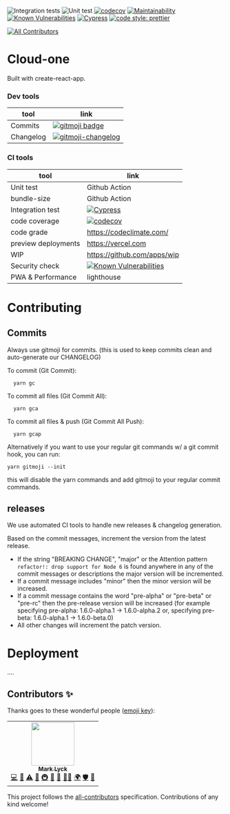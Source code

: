 ![Integration tests](https://github.com/MarkLyck/test-pwa/workflows/Integration%20tests/badge.svg)
![Unit test](https://github.com/MarkLyck/test-pwa/workflows/Unit%20test/badge.svg)
[![codecov](https://codecov.io/gh/MarkLyck/test-pwa/branch/main/graph/badge.svg?token=G5RYDGL8TI)](https://codecov.io/gh/MarkLyck/test-pwa)
[![Maintainability](https://api.codeclimate.com/v1/badges/689a3c0ed7e7bdedb26b/maintainability)](https://codeclimate.com/github/MarkLyck/test-pwa/maintainability)
[![Known Vulnerabilities](https://snyk.io/test/github/MarkLyck/test-pwa/badge.svg)](https://snyk.io/test/github/MarkLyck/test-pwa)
[![Cypress](https://img.shields.io/badge/cypress-dashboard-brightgreen.svg)](https://dashboard.cypress.io/projects/548hkt/analytics/runs-over-time)
[![code style: prettier](https://img.shields.io/badge/code_style-prettier-ff69b4.svg?style=flat-square)](https://github.com/prettier/prettier)

<!-- ALL-CONTRIBUTORS-BADGE:START - Do not remove or modify this section -->
[![All Contributors](https://img.shields.io/badge/all_contributors-1-orange.svg?style=flat-square)](#contributors-)
<!-- ALL-CONTRIBUTORS-BADGE:END -->

# Cloud-one

Built with create-react-app.

### Dev tools
| tool | link |
| --- | ----------- |
| Commits | [![gitmoji badge](https://img.shields.io/badge/gitmoji-%20😜%20😍-FFDD67.svg?style=flat-square)](https://github.com/carloscuesta/gitmoji) |
| Changelog | [![gitmoji-changelog](https://img.shields.io/badge/Changelog-gitmoji-brightgreen.svg)](https://github.com/frinyvonnick/gitmoji-changelog) |

### CI tools

| tool | link |
| --- | ----------- |
| Unit test | Github Action |
| bundle-size | Github Action |
| Integration test | [![Cypress](https://img.shields.io/badge/cypress-dashboard-brightgreen.svg)](https://dashboard.cypress.io/projects/548hkt/analytics/runs-over-time) |
| code coverage | [![codecov](https://codecov.io/gh/MarkLyck/test-pwa/branch/main/graph/badge.svg?token=G5RYDGL8TI)](https://codecov.io/gh/MarkLyck/test-pwa) |
| code grade | https://codeclimate.com/ |
| preview deployments | https://vercel.com |
| WIP | https://github.com/apps/wip |
| Security check | [![Known Vulnerabilities](https://snyk.io/test/github/MarkLyck/test-pwa/badge.svg)](https://snyk.io/test/github/MarkLyck/test-pwa) |
| PWA & Performance | lighthouse |


# Contributing

## Commits
Always use gitmoji for commits. (this is used to keep commits clean and auto-generate our CHANGELOG)

To commit (Git Commit):
```
  yarn gc
```

To commit all files (Git Commit All):
```
  yarn gca
```

To commit all files & push (Git Commit All Push):
```
  yarn gcap
```

Alternatively if  you want to use your regular git commands w/ a git commit hook, you can run:
```
yarn gitmoji --init
```
this will disable the yarn commands and add gitmoji to your regular commit commands.

## releases
We use automated CI tools to handle new releases & changelog generation.

Based on the commit messages, increment the version from the latest release.
- If the string "BREAKING CHANGE", "major" or the Attention pattern `refactor!: drop support for Node 6` is found anywhere in any of the commit messages or descriptions the major version will be incremented.
- If a commit message includes "minor" then the minor version will be increased.
- If a commit message contains the word "pre-alpha" or "pre-beta" or "pre-rc" then the pre-release version will be increased 
(for example specifying pre-alpha: 1.6.0-alpha.1 -> 1.6.0-alpha.2 or, specifying pre-beta: 1.6.0-alpha.1 -> 1.6.0-beta.0)
- All other changes will increment the patch version.

# Deployment

....


## Contributors ✨

Thanks goes to these wonderful people ([emoji key](https://allcontributors.org/docs/en/emoji-key)):

<!-- ALL-CONTRIBUTORS-LIST:START - Do not remove or modify this section -->
<!-- prettier-ignore-start -->
<!-- markdownlint-disable -->
<table>
  <tr>
    <td align="center"><a href="http://markdid.it"><img src="https://avatars.githubusercontent.com/u/6841110?v=4?s=100" width="100px;" alt=""/><br /><sub><b>Mark Lyck</b></sub></a><br /><a href="https://github.com/MarkLyck/test-pwa/commits?author=MarkLyck" title="Code">💻</a> <a href="https://github.com/MarkLyck/test-pwa/commits?author=MarkLyck" title="Documentation">📖</a> <a href="https://github.com/MarkLyck/test-pwa/commits?author=MarkLyck" title="Tests">⚠️</a> <a href="#design-MarkLyck" title="Design">🎨</a> <a href="#infra-MarkLyck" title="Infrastructure (Hosting, Build-Tools, etc)">🚇</a> <a href="#maintenance-MarkLyck" title="Maintenance">🚧</a> <a href="#ideas-MarkLyck" title="Ideas, Planning, & Feedback">🤔</a> <a href="#mentoring-MarkLyck" title="Mentoring">🧑‍🏫</a> <a href="#translation-MarkLyck" title="Translation">🌍</a> <a href="#security-MarkLyck" title="Security">🛡️</a> <a href="https://github.com/MarkLyck/test-pwa/pulls?q=is%3Apr+reviewed-by%3AMarkLyck" title="Reviewed Pull Requests">👀</a></td>
  </tr>
</table>

<!-- markdownlint-restore -->
<!-- prettier-ignore-end -->

<!-- ALL-CONTRIBUTORS-LIST:END -->

This project follows the [all-contributors](https://github.com/all-contributors/all-contributors) specification. Contributions of any kind welcome!